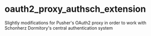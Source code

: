 # oauth2_proxy_authsch_extension
Slightly modifications for Pusher's OAuth2 proxy in order to work with Schonherz Dormitory's central authentication system
